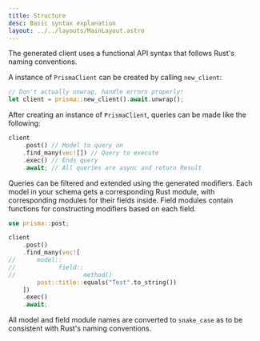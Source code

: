 ```yaml
---
title: Structure
desc: Basic syntax explanation
layout: ../../layouts/MainLayout.astro
---
```


The generated client uses a functional API syntax that follows Rust's naming conventions.

A instance of `PrismaClient` can be created by calling `new_client`:

```rust
// Don't actually unwrap, handle errors properly!
let client = prisma::new_client().await.unwrap();
```

After creating an instance of `PrismaClient`, queries can be made like the following:

```rust
client
    .post() // Model to query on
    .find_many(vec![]) // Query to execute
    .exec() // Ends query
    .await; // All queries are async and return Result
```

Queries can be filtered and extended using the generated modifiers.
Each model in your schema gets a corresponding Rust module, with corresponding modules for their fields inside.
Field modules contain functions for constructing modifiers based on each field.


```rust
use prisma::post;

client
    .post()
    .find_many(vec![
//      model::
//            field::
//                   method()
        post::title::equals("Test".to_string())
    ])
    .exec()
    .await;
```   

All model and field module names are converted to `snake_case` as to be consistent with Rust's naming conventions.
